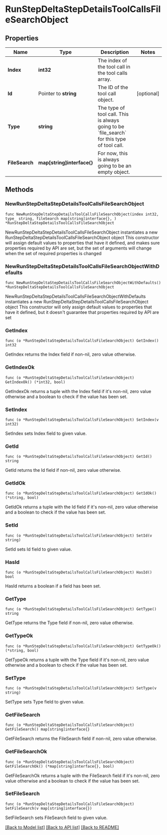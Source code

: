 # RunStepDeltaStepDetailsToolCallsFileSearchObject

## Properties

Name | Type | Description | Notes
------------ | ------------- | ------------- | -------------
**Index** | **int32** | The index of the tool call in the tool calls array. | 
**Id** | Pointer to **string** | The ID of the tool call object. | [optional] 
**Type** | **string** | The type of tool call. This is always going to be &#x60;file_search&#x60; for this type of tool call. | 
**FileSearch** | **map[string]interface{}** | For now, this is always going to be an empty object. | 

## Methods

### NewRunStepDeltaStepDetailsToolCallsFileSearchObject

`func NewRunStepDeltaStepDetailsToolCallsFileSearchObject(index int32, type_ string, fileSearch map[string]interface{}, ) *RunStepDeltaStepDetailsToolCallsFileSearchObject`

NewRunStepDeltaStepDetailsToolCallsFileSearchObject instantiates a new RunStepDeltaStepDetailsToolCallsFileSearchObject object
This constructor will assign default values to properties that have it defined,
and makes sure properties required by API are set, but the set of arguments
will change when the set of required properties is changed

### NewRunStepDeltaStepDetailsToolCallsFileSearchObjectWithDefaults

`func NewRunStepDeltaStepDetailsToolCallsFileSearchObjectWithDefaults() *RunStepDeltaStepDetailsToolCallsFileSearchObject`

NewRunStepDeltaStepDetailsToolCallsFileSearchObjectWithDefaults instantiates a new RunStepDeltaStepDetailsToolCallsFileSearchObject object
This constructor will only assign default values to properties that have it defined,
but it doesn't guarantee that properties required by API are set

### GetIndex

`func (o *RunStepDeltaStepDetailsToolCallsFileSearchObject) GetIndex() int32`

GetIndex returns the Index field if non-nil, zero value otherwise.

### GetIndexOk

`func (o *RunStepDeltaStepDetailsToolCallsFileSearchObject) GetIndexOk() (*int32, bool)`

GetIndexOk returns a tuple with the Index field if it's non-nil, zero value otherwise
and a boolean to check if the value has been set.

### SetIndex

`func (o *RunStepDeltaStepDetailsToolCallsFileSearchObject) SetIndex(v int32)`

SetIndex sets Index field to given value.


### GetId

`func (o *RunStepDeltaStepDetailsToolCallsFileSearchObject) GetId() string`

GetId returns the Id field if non-nil, zero value otherwise.

### GetIdOk

`func (o *RunStepDeltaStepDetailsToolCallsFileSearchObject) GetIdOk() (*string, bool)`

GetIdOk returns a tuple with the Id field if it's non-nil, zero value otherwise
and a boolean to check if the value has been set.

### SetId

`func (o *RunStepDeltaStepDetailsToolCallsFileSearchObject) SetId(v string)`

SetId sets Id field to given value.

### HasId

`func (o *RunStepDeltaStepDetailsToolCallsFileSearchObject) HasId() bool`

HasId returns a boolean if a field has been set.

### GetType

`func (o *RunStepDeltaStepDetailsToolCallsFileSearchObject) GetType() string`

GetType returns the Type field if non-nil, zero value otherwise.

### GetTypeOk

`func (o *RunStepDeltaStepDetailsToolCallsFileSearchObject) GetTypeOk() (*string, bool)`

GetTypeOk returns a tuple with the Type field if it's non-nil, zero value otherwise
and a boolean to check if the value has been set.

### SetType

`func (o *RunStepDeltaStepDetailsToolCallsFileSearchObject) SetType(v string)`

SetType sets Type field to given value.


### GetFileSearch

`func (o *RunStepDeltaStepDetailsToolCallsFileSearchObject) GetFileSearch() map[string]interface{}`

GetFileSearch returns the FileSearch field if non-nil, zero value otherwise.

### GetFileSearchOk

`func (o *RunStepDeltaStepDetailsToolCallsFileSearchObject) GetFileSearchOk() (*map[string]interface{}, bool)`

GetFileSearchOk returns a tuple with the FileSearch field if it's non-nil, zero value otherwise
and a boolean to check if the value has been set.

### SetFileSearch

`func (o *RunStepDeltaStepDetailsToolCallsFileSearchObject) SetFileSearch(v map[string]interface{})`

SetFileSearch sets FileSearch field to given value.



[[Back to Model list]](../README.md#documentation-for-models) [[Back to API list]](../README.md#documentation-for-api-endpoints) [[Back to README]](../README.md)


